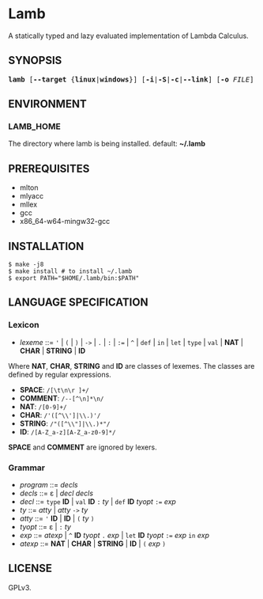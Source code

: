 # Lamb

A statically typed and lazy evaluated implementation of Lambda Calculus.

## SYNOPSIS

<pre>
<b>lamb</b> [<b>--target</b> {<b>linux</b>|<b>windows</b>}] [<b>-i</b>|<b>-S</b>|<b>-c</b>|<b>--link</b>] [<b>-o</b> <i>FILE</i>] <i>FILE</i><b>.lam</b>
</pre>

## ENVIRONMENT

### LAMB_HOME

The directory where lamb is being installed. default: **~/.lamb**

## PREREQUISITES

- mlton
- mlyacc
- mllex
- gcc
- x86_64-w64-mingw32-gcc

## INSTALLATION

```
$ make -j8
$ make install # to install ~/.lamb
$ export PATH="$HOME/.lamb/bin:$PATH"
```

## LANGUAGE SPECIFICATION

### Lexicon

- *lexeme* ::= `'` | `(` | `)` | `->` | `.` | `:` | `:=` | `^` | `def` | `in` | `let` | `type` | `val` | **NAT** | **CHAR** | **STRING** | **ID**

Where **NAT**, **CHAR**, **STRING** and **ID** are classes of lexemes.
The classes are defined by regular expressions.

- **SPACE**: `/[\t\n\r ]+/`
- **COMMENT**: `/--[^\n]*\n/`
- **NAT**: `/[0-9]+/`
- **CHAR**: `/'([^\\']|\\.)'/`
- **STRING**: `/"([^\\"]|\\.)*"/`
- **ID**: `/[A-Z_a-z][A-Z_a-z0-9]*/`

**SPACE** and **COMMENT** are ignored by lexers.

### Grammar

- *program* ::= *decls*
- *decls* ::= ε | *decl* *decls*
- *decl* ::= `type` **ID** | `val` **ID** `:` *ty* | `def` **ID** *tyopt* `:=` *exp*
- *ty* ::= *atty* | *atty* `->` *ty*
- *atty* ::= `'` **ID** | **ID** | `(` *ty* `)`
- *tyopt* ::= ε | `:` *ty*
- *exp* ::= *atexp* | `^` **ID** *tyopt* `.` *exp* | `let` **ID** *tyopt* `:=` *exp* `in` *exp*
- *atexp* ::= **NAT** | **CHAR** | **STRING** | **ID** | `(` *exp* `)`

## LICENSE

GPLv3.
